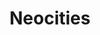 ---
url: https://neocities.org/
title: Neocities
category: [site builder, social network]
literacyLevel: "4"
headline: A web hosting platform styled after the original Geocities.
os: [web]
pricing: [free, paid]
dateAdded: 2025-01-24
---